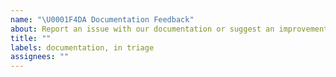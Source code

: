 ```yaml
---
name: "\U0001F4DA Documentation Feedback"
about: Report an issue with our documentation or suggest an improvement.
title: ""
labels: documentation, in triage
assignees: ""
---
```

